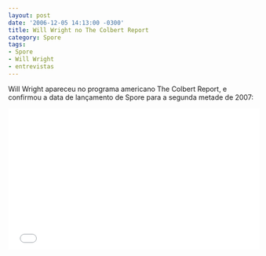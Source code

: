 ```yaml
---
layout: post
date: '2006-12-05 14:13:00 -0300'
title: Will Wright no The Colbert Report
category: Spore
tags:
- Spore
- Will Wright
- entrevistas
---
```

Will Wright apareceu no programa americano The Colbert Report, e confirmou a data de lançamento de Spore para a segunda metade de 2007:

<iframe src="//media.mtvnservices.com/embed/mgid:arc:video:comedycentral.com:a0222516-ed00-11e0-aca6-0026b9414f30" width="512" height="288" frameborder="0" allowfullscreen="true"></iframe>